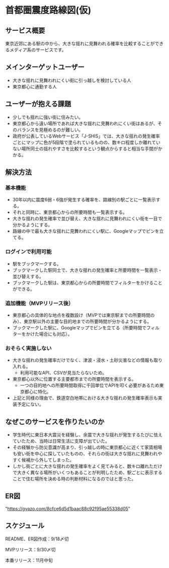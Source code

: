 # 首都圏震度路線図(仮)

## サービス概要
東京近郊にある駅の中から、大きな揺れに見舞われる確率を比較することができるメディア系のサービスです。

## メインターゲットユーザー
- 大きな揺れに見舞われにくい街に引っ越しを検討している人
- 東京都心に通勤する人

## ユーザーが抱える課題
- 少しでも揺れに強い街に住みたい。
- 東京都心から遠い場所であれば大きな揺れに見舞われにくい街はあるが、そのバランスを見極めるのが難しい。
- 政府が公表しているWebサービス「J-SHIS」では、大きな揺れの発生確率ごとにマップに色が5段階で塗られているものの、数キロ程度しか離れていない場所同士の揺れやすさを比較するという観点からすると相当な手間がかかる。

## 解決方法
### 基本機能
- 30年以内に震度6弱・6強が発生する確率を、路線別の駅ごとに一覧表示する。
- それと同時に、東京都心からの所要時間も一覧表示する。
- 大きな揺れの発生確率で並び替え、大きな揺れに見舞われにくい街を一目で分かるようにする。
- 路線の中で最も大きな揺れに見舞われにくい駅に、Googleマップでピンを立てる。

### ログインで利用可能
- 駅をブックマークする。
- ブックマークした駅同士で、大きな揺れの発生確率と所要時間を一覧表示・並び替えする。
- ブックマークした駅は、東京都心からの所要時間でフィルターをかけることができる。

### 追加機能（MVPリリース後）
- 東京都心の具体的な地点を複数設け（MVPでは東京駅までの所要時間のみ）、東京駅以外の主要な目的地までの所要時間が分かるようにする。
- ブックマークした駅に、Googleマップでピンを立てる（所要時間でフィルターをかけた場合にも対応）。

### おそらく実施しない
- 大きな揺れの発生確率だけでなく、津波・浸水・土砂災害などの情報も取り入れる。
  - 利用可能なAPI、CSVが見当たらないため。
- 東京都心以外に位置する主要都市までの所要時間を表示する。
  - 一つの目的地への所要時間取得に千回単位でAPIを叩く必要があるため東京都心に特化。
- 上記と同様の理由で、鉄道空白地帯における大きな揺れの発生確率表示も実装予定にない。

## なぜこのサービスを作りたいのか
- 学生時代に東日本大震災を経験し、余震で大きな揺れが発生するたびに怯えていたため、当時は日常生活に支障が出ていた。
- その経験から防災意識が高まり、引っ越しの時に東京都心に近くて家賃相場も安い街を中心に探していたものの、それらの街は大きな揺れに見舞われやすく候補から外してしまった。
- しかし街ごとに大きな揺れの発生確率をよく見てみると、数キロ離れただけで大きく異なる場所がいくつもあることが判明したため、駅ごとに表示することで住む場所を決める時の判断材料になるのではと思った。

## ER図
"https://gyazo.com/8cfce6d5d1baac88c92f95ae55338d05"

## スケジュール
README、ER図作成：9/18〆切

MVPリリース：9/30〆切

本番リリース：11月中旬
